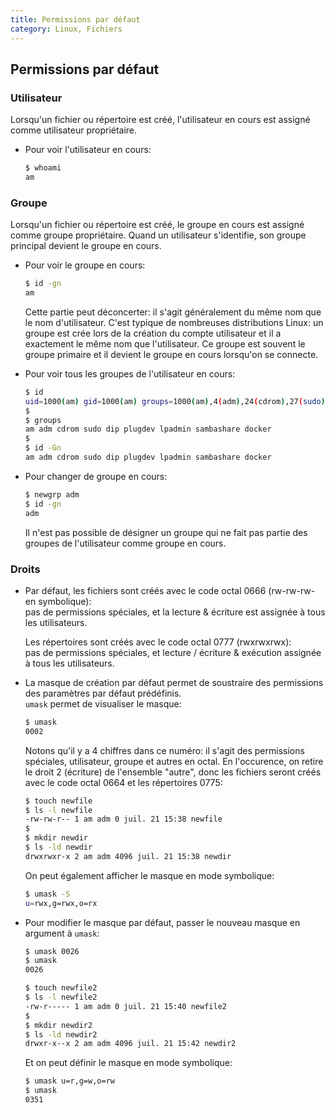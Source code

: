 ```yaml
---
title: Permissions par défaut
category: Linux, Fichiers
---
```


## Permissions par défaut

### Utilisateur

Lorsqu'un fichier ou répertoire est créé, l'utilisateur en cours est assigné comme utilisateur propriétaire.  

* Pour voir l'utilisateur en cours:

  ``` bash
  $ whoami
  am
  ```

### Groupe

Lorsqu'un fichier ou répertoire est créé, le groupe en cours est assigné comme groupe propriétaire. Quand un utilisateur s'identifie, son groupe principal devient le groupe en cours.

* Pour voir le groupe en cours:

  ``` bash
  $ id -gn
  am
  ```

  Cette partie peut déconcerter: il s'agit généralement du même nom que le nom d'utilisateur. C'est typique de nombreuses distributions Linux: un groupe est crée lors de la création du compte utilisateur et il a exactement le même nom que l'utilisateur. Ce groupe est souvent le groupe primaire et il devient le groupe en cours lorsqu'on se connecte.

* Pour voir tous les groupes de l'utilisateur en cours:

  ``` bash
  $ id
  uid=1000(am) gid=1000(am) groups=1000(am),4(adm),24(cdrom),27(sudo),30(dip),46(plugdev),118(lpadmin),128(sambashare),1001(docker)
  $
  $ groups
  am adm cdrom sudo dip plugdev lpadmin sambashare docker
  $
  $ id -Gn
  am adm cdrom sudo dip plugdev lpadmin sambashare docker
  ```

* Pour changer de groupe en cours:

  ``` bash
  $ newgrp adm
  $ id -gn
  adm
  ```

  Il n'est pas possible de désigner un groupe qui ne fait pas partie des groupes de l'utilisateur comme groupe en cours.

### Droits

* Par défaut, les fichiers sont créés avec le code octal 0666 (rw-rw-rw- en symbolique):  
  pas de permissions spéciales, et la lecture & écriture est assignée à tous les utilisateurs.

  Les répertoires sont créés avec le code octal 0777 (rwxrwxrwx):  
  pas de permissions spéciales, et lecture / écriture & exécution assignée à tous les utilisateurs.

* La masque de création par défaut permet de soustraire des permissions des paramètres par défaut prédéfinis.  
  `umask` permet de visualiser le masque:

  ``` bash
  $ umask
  0002
  ```

  Notons qu'il y a 4 chiffres dans ce numéro: il s'agit des permissions spéciales, utilisateur, groupe et autres en octal. En l'occurence, on retire le droit 2 (écriture) de l'ensemble "autre", donc les fichiers seront créés avec le code octal 0664 et les répertoires 0775:

  ``` bash
  $ touch newfile
  $ ls -l newfile
  -rw-rw-r-- 1 am adm 0 juil. 21 15:38 newfile
  $
  $ mkdir newdir
  $ ls -ld newdir
  drwxrwxr-x 2 am adm 4096 juil. 21 15:38 newdir
  ```

  On peut également afficher le masque en mode symbolique:

  ``` bash
  $ umask -S
  u=rwx,g=rwx,o=rx
  ```

* Pour modifier le masque par défaut, passer le nouveau masque en argument à `umask`:

  ``` bash
  $ umask 0026
  $ umask
  0026
  ```

  ``` bash
  $ touch newfile2
  $ ls -l newfile2
  -rw-r----- 1 am adm 0 juil. 21 15:40 newfile2
  $
  $ mkdir newdir2
  $ ls -ld newdir2
  drwxr-x--x 2 am adm 4096 juil. 21 15:42 newdir2
  ```

  Et on peut définir le masque en mode symbolique:

  ``` bash
  $ umask u=r,g=w,o=rw
  $ umask
  0351
  ```